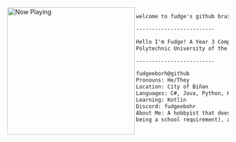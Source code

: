 <img align="left" src="https://spotify-github-profile.kittinanx.com/api/view?uid=mieg7o119wynwrowvvhm4fbud&cover_image=true&theme=compact&show_offline=false&background_color=121212&interchange=false" alt="Now Playing" width="290"/> 

```markdown
welcome to fudge's github brainrot

-------------------------

Hello I'm Fudge! A Year 3 Computer Engineering Student at 
Polytechnic University of the Philippines (PUP) - Biñan Campus

-------------------------

fudgeeborh@github
Pronouns: He/They
Location: City of Biñan
Languages: C#, Java, Python, HTML
Learning: Kotlin
Discord: fudgeebohr
About Me: A hobbyist that does coding for fun (aside from it
being a school requirement), and an avid music enthusiast
```
